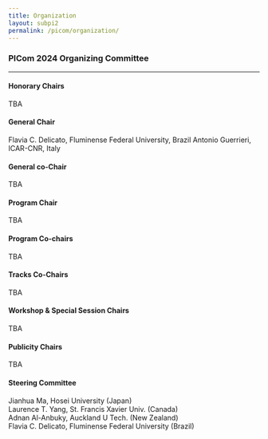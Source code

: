 ```yaml
---
title: Organization
layout: subpi2
permalink: /picom/organization/
---
```


<h3>PICom 2024 Organizing Committee</h3>
<hr/>

<h4>Honorary Chairs</h4>
TBA

<h4>General Chair</h4>
Flavia C. Delicato, Fluminense Federal University, Brazil
Antonio Guerrieri, ICAR-CNR, Italy

<h4>General co-Chair</h4>
TBA 

<h4>Program Chair</h4>
TBA 

<h4>Program Co-chairs</h4>
TBA 

<h4>Tracks Co-Chairs</h4>
TBA 

<h4>Workshop & Special Session Chairs</h4>
TBA 

<h4>Publicity Chairs</h4>
TBA 

<h4>Steering Committee</h4>
Jianhua Ma, Hosei University (Japan)<br/>
Laurence T. Yang, St. Francis Xavier Univ. (Canada)<br/>
Adnan Al-Anbuky, Auckland U Tech. (New Zealand)<br/>
Flavia C. Delicato, Fluminense Federal University (Brazil)